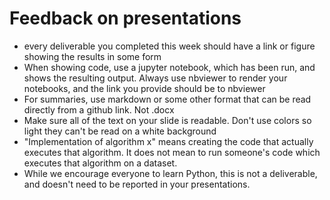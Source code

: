 # Feedback on presentations
- every deliverable you completed this week should have a link or figure showing the results in some form 
- When showing code, use a jupyter notebook, which has been run, and shows the resulting output. Always 
use nbviewer to render your notebooks, and the link you provide should be to nbviewer
- For summaries, use markdown or some other format that can be read directly from a github link. Not .docx
- Make sure all of the text on your slide is readable. Don't use colors so light they can't be read on a 
white background 
- "Implementation of algorithm x" means creating the code that actually executes that algorithm. It does not 
mean to run someone's code which executes that algorithm on a dataset. 
- While we encourage everyone to learn Python, this is not a deliverable, and doesn't need to be reported in 
your presentations. 
